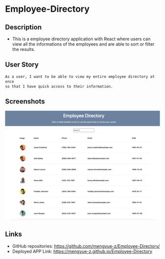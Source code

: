 # Employee-Directory

## Description

* This is a employee directory application with React where users can view all the informations of the employees and are able to sort or filter the results.

## User Story
```
As a user, I want to be able to view my entire employee directory at once 
so that I have quick access to their information.
```

## Screenshots
![App Screenshot](/public/images/screenshot1.png)

## Links

* GitHub repositories: https://github.com/mengyue-z/Employee-Directory/
* Deployed APP Link: https://mengyue-z.github.io/Employee-Directory

